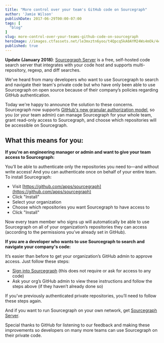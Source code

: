 ```yaml
---
title: "More control over your team's GitHub code on Sourcegraph"
author: 'Jamie Wilson'
publishDate: 2017-06-29T00:00-07:00
tags: [
  "blog"
]
slug: more-control-over-your-teams-github-code-on-sourcegraph
heroImage: //images.ctfassets.net/le3mxztn6yoo/t4Qpcq5kA0AYM24Ws4mOk/4edf5502a936bbec90c262fa00355aed/sourcegraph-mark.png
published: true
---
```


**Update (January 2018)**: [Sourcegraph Server](/docs/server) is a free, self-hosted code search server that integrates with your code host and supports multi-repository, regexp, and diff searches.

We've heard from many developers who want to use Sourcegraph to search and navigate their team's private code but who have only been able to use Sourcegraph on open source because of their company’s policies regarding GitHub authentication.

Today we're happy to announce the solution to these concerns. Sourcegraph now supports [GitHub's new granular authorization model](https://developer.github.com/apps/), so you (or your team admin) can manage Sourcegraph for your whole team, grant read-only access to Sourcegraph, and choose which repositories will be accessible on Sourcegraph.

## What this means for you:

**If you're an engineering manager or admin and want to give your team access to Sourcegraph:**

You’ll be able to authenticate only the repositories you need to—and without write access! And you can authenticate once on behalf of your entire team. To install Sourcegraph:

- Visit [https://github.com/apps/sourcegraph](https://github.com/apps/sourcegraph)
- Click "Install"
- Select your organization
- Choose which repositories you want Sourcegraph to have access to
- Click "Install"

Now every team member who signs up will automatically be able to use Sourcegraph on all of your organization’s repositories they can access (according to the permissions you’ve already set in GitHub).

**If you are a developer who wants to use Sourcegraph to search and navigate your company's code:**

It’s easier than before to get your organization’s GitHub admin to approve access. Just follow these steps:

- [Sign into Sourcegraph](https://sourcegraph.com/login) (this does not require or ask for access to any code)
- Ask your org’s GitHub admin to view these instructions and follow the steps above (if they haven’t already done so)

If you’ve previously authenticated private repositories, you’ll need to follow these steps again.

And if you want to run Sourcegraph on your own network, get [Sourcegraph Server](https://about.sourcegraph.com/docs/server).

Special thanks to GitHub for listening to our feedback and making these improvements so developers on many more teams can use Sourcegraph on their private code.
